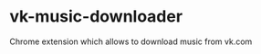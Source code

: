 vk-music-downloader
===================

Chrome extension which allows to download music from vk.com